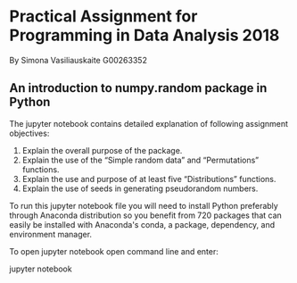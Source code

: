 # Practical Assignment for Programming in Data Analysis 2018
By Simona Vasiliauskaite G00263352

## An introduction to numpy.random package in Python

The jupyter notebook contains detailed explanation of following assignment objectives:

1. Explain the overall purpose of the package.
2. Explain the use of the “Simple random data” and “Permutations” functions.
3. Explain the use and purpose of at least five “Distributions” functions.
4. Explain the use of seeds in generating pseudorandom numbers.

To run this jupyter notebook file you will need to install Python preferably through Anaconda distribution so you benefit from 720 packages that can easily be installed with Anaconda's conda, a package, dependency, and environment manager. 

To open jupyter notebook open command line and enter:

jupyter notebook


